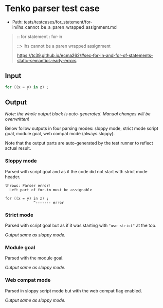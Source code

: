 # Tenko parser test case

- Path: tests/testcases/for_statement/for-in/lhs_cannot_be_a_paren_wrapped_assignment.md

> :: for statement : for-in
>
> ::> lhs cannot be a paren wrapped assignment
>
> https://tc39.github.io/ecma262/#sec-for-in-and-for-of-statements-static-semantics-early-errors

## Input

`````js
for ((x = y) in z) ;
`````

## Output

_Note: the whole output block is auto-generated. Manual changes will be overwritten!_

Below follow outputs in four parsing modes: sloppy mode, strict mode script goal, module goal, web compat mode (always sloppy).

Note that the output parts are auto-generated by the test runner to reflect actual result.

### Sloppy mode

Parsed with script goal and as if the code did not start with strict mode header.

`````
throws: Parser error!
  Left part of for-in must be assignable

for ((x = y) in z) ;
             ^------- error
`````

### Strict mode

Parsed with script goal but as if it was starting with `"use strict"` at the top.

_Output same as sloppy mode._

### Module goal

Parsed with the module goal.

_Output same as sloppy mode._

### Web compat mode

Parsed in sloppy script mode but with the web compat flag enabled.

_Output same as sloppy mode._
